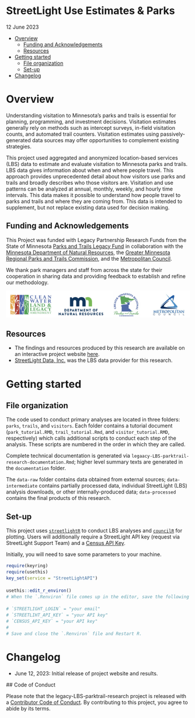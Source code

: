StreetLight Use Estimates & Parks
================
12 June 2023

- [Overview](#overview)
  - [Funding and Acknowledgements](#funding-and-acknowledgements)
  - [Resources](#resources)
- [Getting started](#getting-started)
  - [File organization](#file-organization)
  - [Set-up](#set-up)
- [Changelog](#changelog)

# Overview

Understanding visitation to Minnesota’s parks and trails is essential
for planning, programming, and investment decisions. Visitation
estimates generally rely on methods such as intercept surveys, in-field
visitation counts, and automated trail counters. Visitation estimates
using passively-generated data sources may offer opportunities to
complement existing strategies.

This project used aggregated and anonymized location-based services
(LBS) data to estimate and evaluate visitation to Minnesota parks and
trails. LBS data gives information about when and where people travel.
This approach provides unprecedented detail about how visitors use parks
and trails and broadly describes who those visitors are. Visitation and
use patterns can be analyzed at annual, monthly, weekly, and hourly time
intervals. This data makes it possible to understand how people travel
to parks and trails and where they are coming from. This data is
intended to supplement, but not replace existing data used for decision
making.

## Funding and Acknowledgements

This Project was funded with Legacy Partnership Research Funds from the
State of Minnesota [Parks and Trails Legacy
Fund](https://www.legacy.mn.gov/parks-trails-fund) in collaboration with
the [Minnesota Department of Natural
Resources](https://www.dnr.state.mn.us/), the [Greater Minnesota
Regional Parks and Trails Commission](https://www.gmrptcommission.org/),
and the [Metropolitan Council](https://metrocouncil.org/).

We thank park managers and staff from across the state for their
cooperation in sharing data and providing feedback to establish and
refine our methodology.

![](img/partner-logos.png)

## Resources

- The findings and resources produced by this research are available on
  an interactive project website [here]().
- [StreetLight Data, Inc.](https://www.streetlightdata.com/) was the LBS
  data provider for this research.

# Getting started

## File organization

The code used to conduct primary analyses are located in three folders:
`parks`, `trails`, and `visitors`. Each folder contains a tutorial
document (`park_tutorial.RMD`, `trail_tutorial.Rmd`, and
`visitor_tutorial.RMD`, respectively) which calls additional scripts to
conduct each step of the analysis. These scripts are numbered in the
order in which they are called.

Complete technical documentation is generated via
`legaacy-LBS-parktrail-research-documentation.Rmd`; higher level summary
texts are generated in the `documentation` folder.

The `data-raw` folder contains data obtained from external sources;
`data-intermediate` contains partially processed data, individual
StreetLight (LBS) analysis downloads, or other internally-produced data;
`data-processed` contains the final products of this research.

## Set-up

This project uses
[`streetlightR`](https://metropolitan-council.github.io/streetlightR/)
to conduct LBS analyses and
[`councilR`](https://github.com/Metropolitan-Council/councilR) for
plotting. Users will additionally require a StreetLight API key (request
via StreetLight Support Team) and a [Census API
Key](https://api.census.gov/data/key_signup.html).

Initially, you will need to save some parameters to your machine.

``` r
require(keyring)
require(usethis)
key_set(service = "StreetLightAPI")

usethis::edit_r_environ() 
# When the `.Renviron` file comes up in the editor, save the following parameters:

# `STREETLIGHT_LOGIN` = "your email"
# `STREETLIHT_API_KEY` = "your API key"
# `CENSUS_API_KEY` = "your API key"
# 
# Save and close the `.Renviron` file and Restart R.
```

# Changelog

- June 12, 2023: Initial release of project website and results.

\## Code of Conduct

Please note that the legacy-LBS-parktrail-research project is released
with a [Contributor Code of Conduct](CODE_OF_CONDUCT.md). By
contributing to this project, you agree to abide by its terms.
